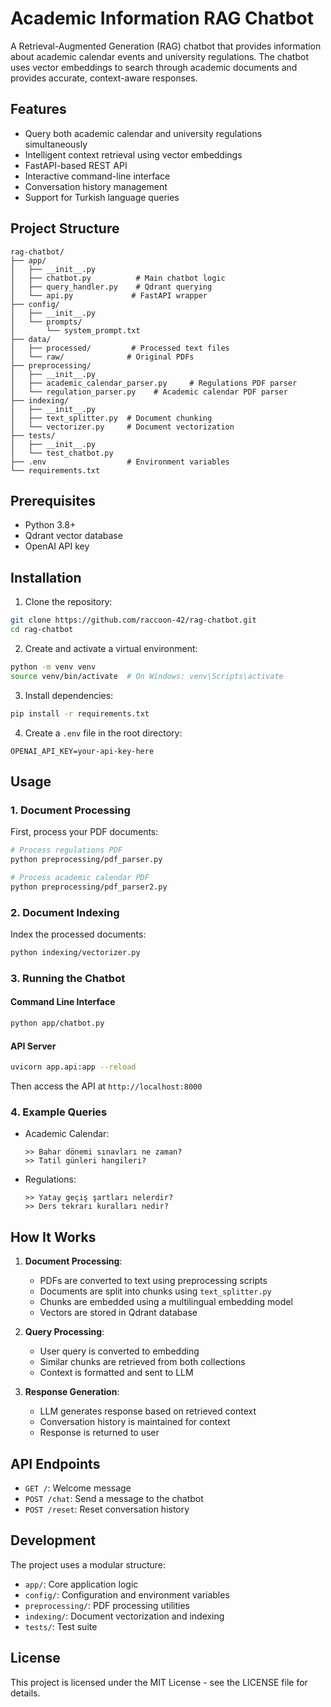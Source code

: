 # Academic Information RAG Chatbot

A Retrieval-Augmented Generation (RAG) chatbot that provides information about academic calendar events and university regulations. The chatbot uses vector embeddings to search through academic documents and provides accurate, context-aware responses.

## Features

- Query both academic calendar and university regulations simultaneously
- Intelligent context retrieval using vector embeddings
- FastAPI-based REST API
- Interactive command-line interface
- Conversation history management
- Support for Turkish language queries

## Project Structure

```
rag-chatbot/
├── app/
│   ├── __init__.py
│   ├── chatbot.py          # Main chatbot logic
│   ├── query_handler.py    # Qdrant querying
│   └── api.py             # FastAPI wrapper
├── config/
│   ├── __init__.py
│   └── prompts/
│       └── system_prompt.txt
├── data/
│   ├── processed/         # Processed text files
│   └── raw/              # Original PDFs
├── preprocessing/
│   ├── __init__.py
│   ├── academic_calendar_parser.py     # Regulations PDF parser
│   └── regulation_parser.py    # Academic calendar PDF parser
├── indexing/
│   ├── __init__.py
│   ├── text_splitter.py  # Document chunking
│   └── vectorizer.py     # Document vectorization
├── tests/
│   ├── __init__.py
│   └── test_chatbot.py
├── .env                  # Environment variables
└── requirements.txt
```

## Prerequisites

- Python 3.8+
- Qdrant vector database
- OpenAI API key

## Installation

1. Clone the repository:
```bash
git clone https://github.com/raccoon-42/rag-chatbot.git
cd rag-chatbot
```

2. Create and activate a virtual environment:
```bash
python -m venv venv
source venv/bin/activate  # On Windows: venv\Scripts\activate
```

3. Install dependencies:
```bash
pip install -r requirements.txt
```

4. Create a `.env` file in the root directory:
```
OPENAI_API_KEY=your-api-key-here
```

## Usage

### 1. Document Processing

First, process your PDF documents:
```bash
# Process regulations PDF
python preprocessing/pdf_parser.py

# Process academic calendar PDF
python preprocessing/pdf_parser2.py
```

### 2. Document Indexing

Index the processed documents:
```bash
python indexing/vectorizer.py
```

### 3. Running the Chatbot

#### Command Line Interface
```bash
python app/chatbot.py
```

#### API Server
```bash
uvicorn app.api:app --reload
```

Then access the API at `http://localhost:8000`

### 4. Example Queries

- Academic Calendar:
  ```
  >> Bahar dönemi sınavları ne zaman?
  >> Tatil günleri hangileri?
  ```

- Regulations:
  ```
  >> Yatay geçiş şartları nelerdir?
  >> Ders tekrarı kuralları nedir?
  ```

## How It Works

1. **Document Processing**:
   - PDFs are converted to text using preprocessing scripts
   - Documents are split into chunks using `text_splitter.py`
   - Chunks are embedded using a multilingual embedding model
   - Vectors are stored in Qdrant database

2. **Query Processing**:
   - User query is converted to embedding
   - Similar chunks are retrieved from both collections
   - Context is formatted and sent to LLM

3. **Response Generation**:
   - LLM generates response based on retrieved context
   - Conversation history is maintained for context
   - Response is returned to user

## API Endpoints

- `GET /`: Welcome message
- `POST /chat`: Send a message to the chatbot
- `POST /reset`: Reset conversation history

## Development

The project uses a modular structure:
- `app/`: Core application logic
- `config/`: Configuration and environment variables
- `preprocessing/`: PDF processing utilities
- `indexing/`: Document vectorization and indexing
- `tests/`: Test suite

## License

This project is licensed under the MIT License - see the LICENSE file for details.